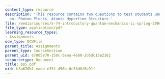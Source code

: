 ```yaml
---
content_type: resource
description: 'This resource contains two questions to test students understanding
  on: Photon Plucks, Atomic Hyperfine Structure.'
file: /media/courses/5-74-introductory-quantum-mechanics-ii-spring-2004/b3a676b1eadee35fd56b6c58d8f6e91f_ps5.pdf
file_type: application/pdf
learning_resource_types:
- Assignments
ocw_type: OCWFile
parent_title: Assignments
parent_type: CourseSection
parent_uid: 67865e70-350c-5eea-4eb0-2d6dc13a2162
resourcetype: Document
title: ps5.pdf
uid: b3a676b1-eade-e35f-d56b-6c58d8f6e91f
---
```


